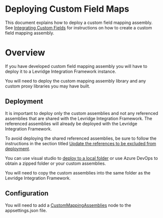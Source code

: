 ﻿# Deploying Custom Field Maps
This document explains how to deploy a custom field mapping assembly. See [Integrating Custom Fields](./IntegratingCustomFields.md) for instructions
on how to create a custom field mapping assembly.


# Overview
If you have developed custom field mapping assembly you will have to deploy it to a Levridge
Integration Framework instance.

You will need to deploy the custom mapping assembly library and any custom proxy
libraries you may have built.

## Deployment
It is important to deploy only the custom assemblies and not any referenced assemblies that 
are shared with the Levridge Integration Framework. The referenced assemblies will already
be deployed with the Levridge Integration Framework.

To avoid deploying the shared referenced assemblies, be sure to follow the instructions in
the section titled [Update the references to be excluded from deployment](./IntegratingCustomFields.md#Update-the-references-to-be-excluded-from-deployment).

You can use visual studio to [deploy to a local folder](https://docs.microsoft.com/en-us/visualstudio/deployment/quickstart-deploy-to-local-folder?view=vs-2019#deploy-to-a-local-folder)
or use Azure DevOps to obtain a zipped folder or your custom assemblies.

You will need to copy the custom assemblies into the same folder as the Levridge Integration
Framework.

## Configuration
You will need to add a [CustomMappingAssemblies](./CustomMappingConfig.md) node to the appsettings.json file.

